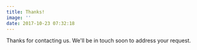```yaml
---
title: Thanks!
image: ''
date: 2017-10-23 07:32:18
---
```


Thanks for contacting us. We'll be in touch soon to address your request.